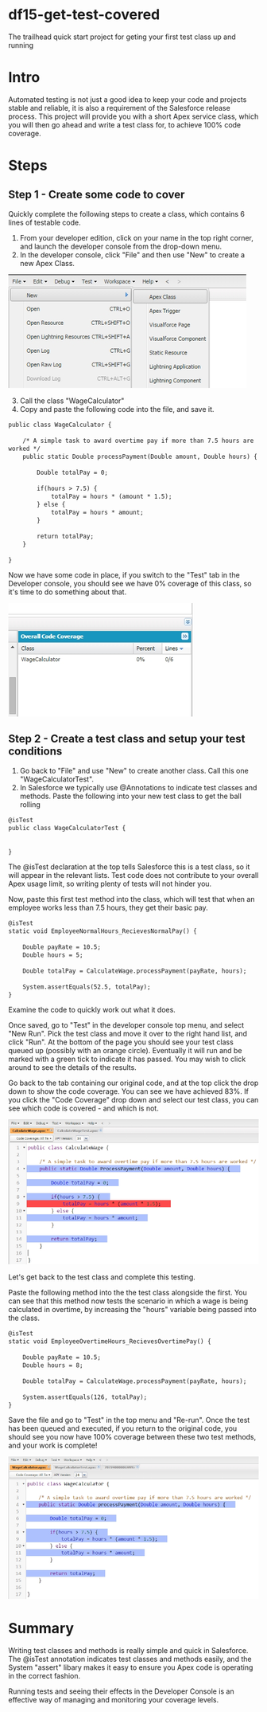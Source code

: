 # df15-get-test-covered
The trailhead quick start project for geting your first test class up and running

# Intro

Automated testing is not just a good idea to keep your code and projects stable and reliable, it is also a requirement of the Salesforce release process. This project will provide you with a short Apex service class, which you will then go ahead and write a test class for, to achieve 100% code coverage.

# Steps

## Step 1 - Create some code to cover
Quickly complete the following steps to create a class, which contains 6 lines of testable code.

1. From your developer edition, click on your name in the top right corner, and launch the developer console from the drop-down menu.
2. In the developer console, click "File" and then use "New" to create a new Apex Class.

![Create a new file](https://raw.githubusercontent.com/srlawr/df15-get-test-covered/master/developerconsolefilenew.jpg)

3. Call the class "WageCalculator"
4. Copy and paste the following code into the file, and save it.

```
public class WageCalculator {

    /* A simple task to award overtime pay if more than 7.5 hours are worked */
    public static Double processPayment(Double amount, Double hours) {
        
        Double totalPay = 0;
        
        if(hours > 7.5) {
            totalPay = hours * (amount * 1.5);
        } else {
            totalPay = hours * amount;
        }
        
        return totalPay;
    }
    
}
```

Now we have some code in place, if you switch to the "Test" tab in the Developer console, you should see we have 0% coverage of this class, so it's time to do something about that.

![No lines covered](https://raw.githubusercontent.com/srlawr/df15-get-test-covered/master/devconsolenocoverage.jpg)

## Step 2 - Create a test class and setup your test conditions

1. Go back to "File" and use "New" to create another class. Call this one "WageCalculatorTest".
2. In Salesforce we typically use @Annotations to indicate test classes and methods. Paste the following into your new test class to get the ball rolling

```
@isTest
public class WageCalculatorTest {

    
}
```

The @isTest declaration at the top tells Salesforce this is a test class, so it will appear in the relevant lists. Test code does not contribute to your overall Apex usage limit, so writing plenty of tests will not hinder you.

Now, paste this first test method into the class, which will test that when an employee works less than 7.5 hours, they get their basic pay.

```
@isTest
static void EmployeeNormalHours_RecievesNormalPay() {
   
    Double payRate = 10.5;
    Double hours = 5;
    
    Double totalPay = CalculateWage.processPayment(payRate, hours);
    
    System.assertEquals(52.5, totalPay);
}
```

Examine the code to quickly work out what it does.

Once saved, go to "Test" in the developer console top menu, and select "New Run". Pick the test class and move it over to the right hand list, and click "Run". At the bottom of the page you should see your test class queued up (possibly with an orange circle). Eventually it will run and be marked with a green tick to indicate it has passed. You may wish to click around to see the details of the results.

Go back to the tab containing our original code, and at the top click the drop down to show the code coverage. You can see we have achieved 83%. If you click the "Code Coverage" drop down and select our test class, you can see which code is covered - and which is not.

![Coverage example 1](https://raw.githubusercontent.com/srlawr/df15-get-test-covered/master/devconsolecoverage1.jpg)

Let's get back to the test class and complete this testing.

Paste the following method into the the test class alongside the first. You can see that this method now tests the scenario in which a wage is being calculated in overtime, by increasing the "hours" variable being passed into the class.

```
@isTest
static void EmployeeOvertimeHours_RecievesOvertimePay() {
   
    Double payRate = 10.5;
    Double hours = 8;
    
    Double totalPay = CalculateWage.processPayment(payRate, hours);
    
    System.assertEquals(126, totalPay);
}
```

Save the file and go to "Test" in the top menu and "Re-run". Once the test has been queued and executed, if you return to the original code, you should see you now have 100% coverage between these two test methods, and your work is complete!

![Coverage example 2](https://raw.githubusercontent.com/srlawr/df15-get-test-covered/master/devconsolecoverage2.jpg)

# Summary

Writing test classes and methods is really simple and quick in Salesforce. The @isTest annotation indicates test classes and methods easily, and the System "assert" libary makes it easy to ensure you Apex code is operating in the correct fashion.

Running tests and seeing their effects in the Developer Console is an effective way of managing and monitoring your coverage levels.
